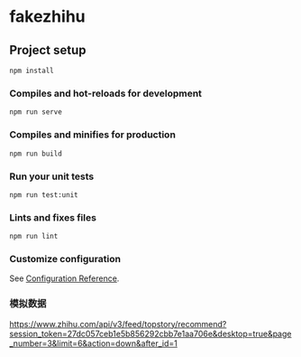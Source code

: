 # fakezhihu

## Project setup
```
npm install
```

### Compiles and hot-reloads for development
```
npm run serve
```

### Compiles and minifies for production
```
npm run build
```

### Run your unit tests
```
npm run test:unit
```

### Lints and fixes files
```
npm run lint
```

### Customize configuration
See [Configuration Reference](https://cli.vuejs.org/config/).

### 模拟数据

https://www.zhihu.com/api/v3/feed/topstory/recommend?session_token=27dc057ceb1e5b856292cbb7e1aa706e&desktop=true&page_number=3&limit=6&action=down&after_id=1

